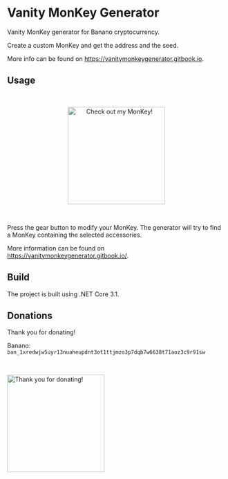 # Vanity MonKey Generator
Vanity MonKey generator for Banano cryptocurrency.

Create a custom MonKey and get the address and the seed.

More info can be found on https://vanitymonkeygenerator.gitbook.io.

## Usage
<br/>
<p align="center">
<img src="https://monkey.banano.cc/api/v1/monkey/ban_1xredwjw5uyr13nuaheupdnt3ot1ttjmzo3p7dqb7w6638t71aoz3c9r91sw?format=png&size=225&background=false" width="225" alt="Check out my MonKey!">
</a>
</p>
<br/>

Press the gear button to modify your MonKey. The generator will try to find a MonKey containing the selected accessories.

More information can be found on https://vanitymonkeygenerator.gitbook.io/.

## Build
The project is built using .NET Core 3.1.

## Donations
Thank you for donating!

Banano: `ban_1xredwjw5uyr13nuaheupdnt3ot1ttjmzo3p7dqb7w6638t71aoz3c9r91sw`

<br/>
<p align="left-middle">
<img src="https://user-images.githubusercontent.com/43248015/127350928-22eb3d7a-5e47-4ca5-b69a-98556b41bed7.png" width="225" alt="Thank you for donating!">
</a>
</p>
<br/>
